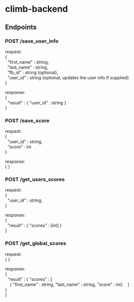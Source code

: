 # climb-backend

## Endpoints

### POST /save_user_info
request:  
{  
&nbsp;&nbsp;"first_name"  :   string,  
&nbsp;&nbsp;"last_name"   :   string,  
&nbsp;&nbsp;"fb_id"       :   string (optional),  
&nbsp;&nbsp;"user_id"     :   string (optional, updates the user info if supplied)  
}  

response:  
{  
&nbsp;&nbsp;"result"   :  {   "user_id"   :   string  }    
}  


### POST /save_score
request:  
{  
&nbsp;&nbsp;"user_id"  :   string,  
&nbsp;&nbsp;"score"   :   int  
}  

response:  
{ }  


### POST /get_users_scores
request:  
{  
&nbsp;&nbsp;"user_id"  :   string,  
}  

response:  
{  
&nbsp;&nbsp;"result"   :  {   "scores"   :   [int]  }  
}  


### POST /get_global_scores
request:  
{ }  

response:  
{  
&nbsp;&nbsp;"result"   :  {   "scores"   :   [  
&nbsp;&nbsp;&nbsp;&nbsp;{ "first_name" : string, "last_name" : string, "score" : int}
&nbsp;&nbsp;  ]  
  }  
}  
